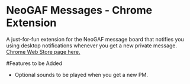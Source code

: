 # NeoGAF Messages - Chrome Extension
A just-for-fun extension for the NeoGAF message board that notifies you 
using desktop notifications whenever you get a new private message.
[Chrome Web Store page here.](https://chrome.google.com/webstore/detail/dnpcgfdhjbipikkgnhlnceecljcheghp)

#Features to be Added
- Optional sounds to be played when you get a new PM.